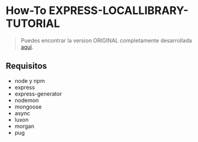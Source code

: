# How-To EXPRESS-LOCALLIBRARY-TUTORIAL

> Puedes encontrar la version ORIGINAL completamente desarrollada [aqui](https://github.com/mdn/express-locallibrary-tutorial).

## Requisitos

* node y npm
* express
* express-generator
* nodemon
* mongoose
* async
* luxon
* morgan
* pug
